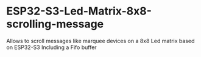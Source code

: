 # ESP32-S3-Led-Matrix-8x8-scrolling-message

Allows to scroll messages like marquee devices on a 8x8 Led matrix based on ESP32-S3
Including a Fifo buffer 
